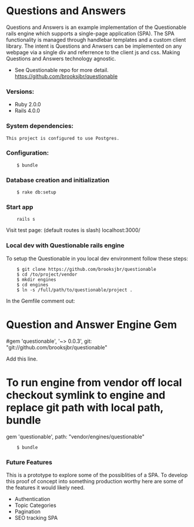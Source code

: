 # Questions and Answers

Questions and Answers is an example implementation of the Questionable rails engine which supports a single-page application (SPA). The SPA functionality is managed through handlebar templates
and a custom client library. The intent is Questions and Anwsers can be implemented on any webpage via a single div and referrence to the client js and css. Making Questions and Answers technology agnostic.

* See Questionable repo for more detail.
https://github.com/brooksjbr/questionable

### Versions:
* Ruby 2.0.0
* Rails 4.0.0

### System dependencies:
	This project is configured to use Postgres.
 
### Configuration:
```shell
	$ bundle
```

### Database creation and initialization
```shell
	$ rake db:setup
```

### Start app
```shell
	rails s
```
 Visit test page: (default routes is slash)
	localhost:3000/

### Local dev with Questionable rails engine

To setup the Questionable in you local dev environment follow these steps:
```shell
	$ git clone https://github.com/brooksjbr/questionable
	$ cd /to/project/vendor
	$ mkdir engines
	$ cd engines
	$ ln -s /full/path/to/questionable/project .
```

In the Gemfile comment out:
# Question and Answer Engine Gem
#gem 'questionable', '~> 0.0.3', git: "git://github.com/brooksjbr/questionable"

Add this line.
# To run engine from vendor off local checkout symlink to engine and replace git path with local path, bundle
gem 'questionable', path: "vendor/engines/questionable"

```shell
	$ bundle
```

### Future Features
This is a prototype to explore some of the possiblities of a SPA. To develop this proof of concept into something production worthy here are some of the features it would likely need.
* Authentication
* Topic Categories
* Pagination
* SEO tracking SPA